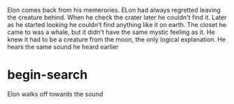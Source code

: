 Elon comes back from his memerories. ELon had always regretted leaving the creature behind. When he check the crater later he couldn't find it. Later as he started looking he couldn't find anything like it on earth. The closet he came to was a whale, but it didn't have the same mystic feeling as it. He knew it had to be a creature from the moon, the only logical explanation. He hears the same sound he heard earlier
# begin-search
Elon walks off towards the sound




